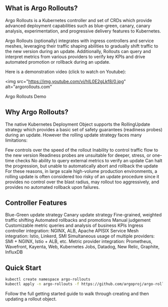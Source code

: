 ## What is Argo Rollouts?
Argo Rollouts is a Kubernetes controller and set of CRDs which provide advanced deployment capabilities such as blue-green, canary, canary analysis, experimentation, and progressive delivery features to Kubernetes.

Argo Rollouts (optionally) integrates with ingress controllers and service meshes, leveraging their traffic shaping abilities to gradually shift traffic to the new version during an update. Additionally, Rollouts can query and interpret metrics from various providers to verify key KPIs and drive automated promotion or rollback during an update.

Here is a demonstration video (click to watch on Youtube):

<img src="https://img.youtube.com/vi/hIL0E2gLkf8/0.jpg" alt="argorollouts.com"

Argo Rollouts Demo

## Why Argo Rollouts?
The native Kubernetes Deployment Object supports the RollingUpdate strategy which provides a basic set of safety guarantees (readiness probes) during an update. However the rolling update strategy faces many limitations:

Few controls over the speed of the rollout
Inability to control traffic flow to the new version
Readiness probes are unsuitable for deeper, stress, or one-time checks
No ability to query external metrics to verify an update
Can halt the progression, but unable to automatically abort and rollback the update
For these reasons, in large scale high-volume production environments, a rolling update is often considered too risky of an update procedure since it provides no control over the blast radius, may rollout too aggressively, and provides no automated rollback upon failures.

## Controller Features
Blue-Green update strategy
Canary update strategy
Fine-grained, weighted traffic shifting
Automated rollbacks and promotions
Manual judgement
Customizable metric queries and analysis of business KPIs
Ingress controller integration: NGINX, ALB, Apache APISIX
Service Mesh integration: Istio, Linkerd, SMI
Simultaneous usage of multiple providers: SMI + NGINX, Istio + ALB, etc.
Metric provider integration: Prometheus, Wavefront, Kayenta, Web, Kubernetes Jobs, Datadog, New Relic, Graphite, InfluxDB

## Quick Start

```sh
kubectl create namespace argo-rollouts
kubectl apply -n argo-rollouts -f https://github.com/argoproj/argo-rollouts/releases/latest/download/install.yaml
```

Follow the full getting started guide to walk through creating and then updating a rollout object.